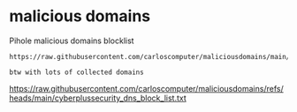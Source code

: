 # malicious domains 
Pihole malicious domains blocklist
``` 
https://raw.githubusercontent.com/carloscomputer/maliciousdomains/main/maliciousdomains.list

btw with lots of collected domains
```
https://raw.githubusercontent.com/carloscomputer/maliciousdomains/refs/heads/main/cyberplussecurity_dns_block_list.txt
